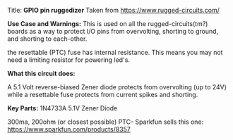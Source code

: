 Title:
**GPIO pin ruggedizer**
Taken from https://www.rugged-circuits.com/


**Use Case and Warnings:**
This is used on all the rugged-circuits(tm?) boards as a way to protect I/O pins from overvolting, shorting to ground, and shorting to each-other.

the resettable (PTC) fuse has internal resistance. This means you may not need a limiting resistor for powering led's.


**What this circuit does:**

A 5.1 Volt reverse-biased Zener diode protects from overvolting (up to 24V) while a resettable fuse protects from current spikes and shorting.


**Key Parts:**
1N4733A   5.1V Zener Diode

300ma, 200ohm (or closest possible) PTC- Sparkfun sells this one: https://www.sparkfun.com/products/8357

